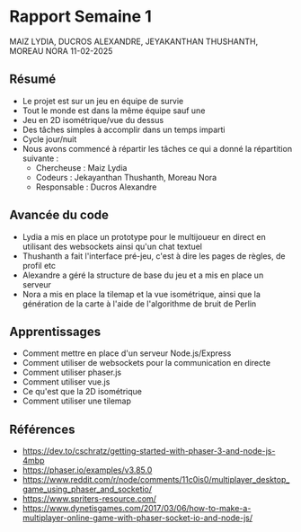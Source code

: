 Rapport Semaine 1
=================
MAIZ LYDIA, DUCROS ALEXANDRE, JEYAKANTHAN THUSHANTH, MOREAU NORA
11-02-2025

Résumé
------
- Le projet est sur un jeu en équipe de survie
- Tout le monde est dans la même équipe sauf une
- Jeu en 2D isométrique/vue du dessus
- Des tâches simples à accomplir dans un temps imparti
- Cycle jour/nuit
- Nous avons commencé à répartir les tâches ce qui a donné la répartition suivante :
  * Chercheuse : Maiz Lydia
  * Codeurs : Jekayanthan Thushanth, Moreau Nora
  * Responsable : Ducros Alexandre

Avancée du code
---------------
- Lydia a mis en place un prototype pour le multijoueur en direct en utilisant des websockets ainsi qu'un chat textuel
- Thushanth a fait l'interface pré-jeu, c'est à dire les pages de règles, de profil etc
- Alexandre a géré la structure de base du jeu et a mis en place un serveur
- Nora a mis en place la tilemap et la vue isométrique, ainsi que la génération de la carte à l'aide de l'algorithme de bruit de Perlin

Apprentissages
--------------
- Comment mettre en place d'un serveur Node.js/Express
- Comment utiliser de websockets pour la communication en directe
- Comment utiliser phaser.js
- Comment utiliser vue.js
- Ce qu'est que la 2D isométrique
- Comment utiliser une tilemap

Références
----------
- https://dev.to/cschratz/getting-started-with-phaser-3-and-node-js-4mbp
- https://phaser.io/examples/v3.85.0
- https://www.reddit.com/r/node/comments/11c0is0/multiplayer_desktop_game_using_phaser_and_socketio/
- https://www.spriters-resource.com/
- https://www.dynetisgames.com/2017/03/06/how-to-make-a-multiplayer-online-game-with-phaser-socket-io-and-node-js/
